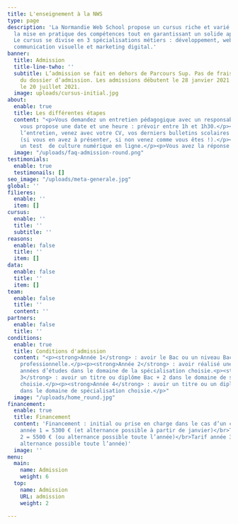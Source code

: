 ```yaml
---
title: L'enseignement à la NWS
type: page
description: 'La Normandie Web School propose un cursus riche et varié privilégiant
  la mise en pratique des compétences tout en garantissant un solide apport théorique.
  Le cursus se divise en 3 spécialisations métiers : développement, web design et
  communication visuelle et marketing digital.'
banner:
  title: Admission
  title-line-twho: ''
  subtitle: L’admission se fait en dehors de Parcours Sup. Pas de frais pour le traitement
    du dossier d’admission. Les admissions débutent le 28 janvier 2021 et se terminent
    le 20 juillet 2021.
  image: uploads/cursus-initial.jpg
about:
  enable: true
  title: Les différentes étapes
  content: "<p>Vous demandez un entretien pédagogique avec un responsable de l’école.</p><p>On
    vous propose une date et une heure : prévoir entre 1h et 1h30.</p><p>Le jour de
    l’entretien, venez avec votre CV, vos derniers bulletins scolaires et vos projets
    (si vous en avez à présenter, si non venez comme vous êtes !).</p><p>Vous passez
    un test  de culture numérique en ligne.</p><p>Vous avez la réponse sous 48h.</p></br></br>"
  image: "/uploads/faq-admission-round.png"
testimonials:
  enable: true
  testimonails: []
seo_image: "/uploads/meta-generale.jpg"
global: ''
filieres:
  enable: ''
  item: []
cursus:
  enable: ''
  title: ''
  subtitle: ''
reasons:
  enable: false
  title: ''
  item: []
data:
  enable: false
  title: ''
  item: []
team:
  enable: false
  title: ''
  content: ''
partners:
  enable: false
  title: ''
conditions:
  enable: true
  title: Conditions d'admission
  content: "<p><strong>Année 1</strong> : avoir le Bac ou un niveau Bac + expérience
    professionnelle.</p><p><strong>Année 2</strong> : avoir réalisé une année ou deux
    années d’études dans le domaine de la spécialisation choisie.<p><strong>Année
    3</strong> : avoir un titre ou diplôme Bac + 2 dans le domaine de spécialisation
    choisie.</p><p><strong>Année 4</strong> : avoir un titre ou un diplôme Bac + 3
    dans le domaine de spécialisation choisie.</p>"
  image: "/uploads/home_round.jpg"
financement:
  enable: true
  title: Financement
  content: 'Financement : initial ou prise en charge dans le cas d’un contrat en alternance</br>Tarif
    année 1 = 5300 € (et alternance possible à partir de janvier)</br>Tarif année
    2 = 5500 € (ou alternance possible toute l’année)</br>Tarif année 3 = 6800 € (ou
    alternance possible toute l’année)'
  image: ''
menu:
  main:
    name: Admission
    weight: 6
  top:
    name: Admission
    URL: admission
    weight: 2

---
```

